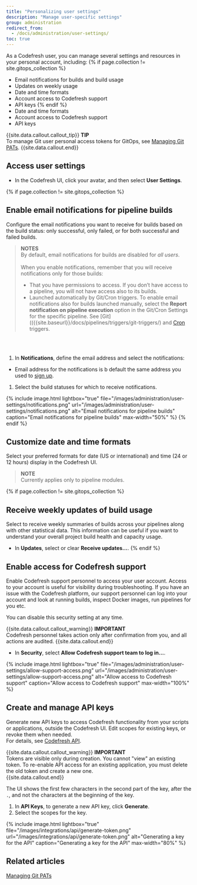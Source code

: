 ```yaml
---
title: "Personalizing user settings"
description: "Manage user-specific settings"
group: administration
redirect_from:
  - /docs/administration/user-settings/
toc: true
---
```


As a Codefresh user, you can manage several settings and resources in your personal account, including:
{% if page.collection != site.gitops_collection %}
* Email notifications for builds and build usage
* Updates on weekly usage
* Date and time formats
* Account access to Codefresh support
* API keys
{% endif %}
* Date and time formats
* Account access to Codefresh support
* API keys


{{site.data.callout.callout_tip}}
**TIP**    
  To manage Git user personal access tokens for GitOps, see [Managing Git PATs]({{site.baseurl}}/docs/administration/user-self-management/manage-pats/).
{{site.data.callout.end}}


## Access user settings
* In the Codefresh UI, click your avatar, and then select **User Settings**.

{% if page.collection != site.gitops_collection %}
## Enable email notifications for pipeline builds 

Configure the email notifications you want to receive for builds based on the build status: only successful, only failed, or for both successful and failed builds.  

>**NOTES**  
By default, email notifications for builds are disabled for _all users_.<br><br> 
When you enable notifications, remember that you will receive notifications only for those builds:<br>
>- That you have permissions to access. If you don’t have access to a pipeline, you will not have access also to its builds.
>- Launched automatically by Git/Cron triggers. To enable email notifications also for builds launched manually, select the **Report notification on pipeline execution** option in the Git/Cron Settings for the specific pipeline. See [Git](({{site.baseurl}}/docs/pipelines/triggers/git-triggers/) and [Cron]({{site.baseurl}}/docs/pipelines/triggers/cron-triggers/) triggers.

<br><br>

1. In **Notifications**, define the email address and select the notifications:    
  * Email address for the notifications is b default the same address you used to [sign up]({{site.baseurl}}/docs/administration/account-user-management/create-codefresh-account/).
1. Select the build statuses for which to receive notifications.


{% include image.html
lightbox="true"
file="/images/administration/user-settings/notifications.png"
url="/images/administration/user-settings/notifications.png"
alt="Email notifications for pipeline builds"
caption="Email notifications for pipeline builds"
max-width="50%"
%}
{% endif %}

## Customize date and time formats

Select your preferred formats for date (US or international) and time (24 or 12 hours) display in the Codefresh UI.

>**NOTE**  
  Currently applies only to pipeline modules. 


{% if page.collection != site.gitops_collection %}
## Receive weekly updates of build usage

Select to receive weekly summaries of builds across your pipelines along with other statistical data. This information can be useful if you want to understand your overall project build health and capacity usage.

* In **Updates**, select or clear **Receive updates...**.
{% endif %}

## Enable access for Codefresh support

Enable Codefresh support personnel to access your user account. Access to your account is useful for visibility during troubleshooting. If you have an issue with the Codefresh platform, our support personnel can log into your account and look at running builds, inspect Docker images, run pipelines for you etc.

You can disable this security setting at any time.

{{site.data.callout.callout_warning}}
**IMPORTANT**    
  Codefresh personnel takes action only after confirmation from you, and all actions are audited.
{{site.data.callout.end}}


* In **Security**, select **Allow Codefresh support team to log in…**.


{% include image.html
lightbox="true"
file="/images/administration/user-settings/allow-support-access.png"
url="/images/administration/user-settings/allow-support-access.png"
alt="Allow access to Codefresh support"
caption="Allow access to Codefresh support"
max-width="100%"
%}




## Create and manage API keys

Generate new API keys to access Codefresh functionality from your scripts or applications, outside the Codefresh UI. Edit scopes for existing keys, or revoke them when needed.  
For details, see [Codefresh API]({{site.baseurl}}/docs/integrations/codefresh-api/#authentication-instructions).

{{site.data.callout.callout_warning}}
**IMPORTANT**    
Tokens are visible only during creation. You cannot "view" an existing token. To re-enable API access for an existing application, you must delete the old token and create a new one.  
{{site.data.callout.end}}

The UI shows the first few characters in the second part of the key, after the `.`, and not the characters at the beginning of the key.




1. In **API Keys**, to generate a new API key, click **Generate**.
1. Select the scopes for the key.


{% include image.html
lightbox="true"
file="/images/integrations/api/generate-token.png"
url="/images/integrations/api/generate-token.png"
alt="Generating a key for the API"
caption="Generating a key for the API"
max-width="80%"
%}

<!---
### API scopes
{: .table .table-bordered .table-hover}
| Pipeline scope  | Description   |
| ------------------------| ---------------- |
| **General**    | Row 1    |
| **Agent**/**Agents**   | Row 2    |
| **Analytics**    | Row 3    |
| **API**    | Row 4    |
| **API keys**     | Row 5    |
| **Audit**    | Row 6    |
| **Board**   | Row 7    |
| **Build**    | Row 8    |
| **Chart**    | Row 9    |
| **Cluster**/**Clusters**   | Row 10   |
| **Environments-V2**   | Control access to the Environment Dashboard with Kubernetes and Helm releases: <br>Read - View only access<br>Write - access .  |
| **Gen-AI**   | Row 12   |
| **GitHub Actions**   | Row 13   |
| **GitOps**   | Row 14   |
| **Helm**   | Row 15   |
| **Kubernetes**   | Row 16   |
| **Pipeline**   | Row 17   |
| **Project**   | Row 18   |
| **Repos**   | Row 19   |
| **Runner installation**   | Row 20   |
| **Step-Tyep**/**Step-Types**   | Row 21   |
| **Verification**   | Row 22   |
| **View**   | Row 23   |
-->

## Related articles
[Managing Git PATs]({{site.baseurl}}/docs/administration/user-self-management/manage-pats/) 




